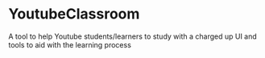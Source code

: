 # YoutubeClassroom
A tool to help Youtube students/learners to study with a charged up UI and tools to aid with the learning process
